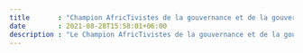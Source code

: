 ```yaml
---
title       : "Champion AfricTivistes de la gouvernance et de la gouvernance !"
date        : 2021-08-28T15:58:01+06:00
description : "Le Champion AfricTivistes de la gouvernance et de la gouvernance est une distinction à une entité politique (une personnalité ou une institution) qui respecte au mieux les principes de la Charte Africaine de la Démocratie des Elections et de la Gouvernance durant l’exercice du pouvoir. Il s’agit d’un acteur public ayant un impact substantiel dans les processus de démocratisation et de bonne gouvernance dans son pays."
---
```


